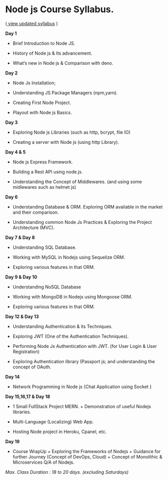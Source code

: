 # Node js Course Syllabus.      
([ view updated syllabus](https://docs.google.com/document/d/1X0YPW4yDofnV_ZMB8hspu_f9SrTGa44QGfc_lBRBSEA/edit?usp=sharing) )
  
  
**Day 1**

-   Brief Introduction to Node JS.
    
-   History of Node js & Its advancement.
    
-   What’s new in Node js & Comparison with deno.
    

  

**Day 2**

-   Node Js Installation;
    
-   Understanding JS Package Managers (npm,yarn).
    
-   Creating First Node Project.
    
-   Playout with Node js Basics.
    

  

**Day 3**

-   Exploring Node js Libraries (such as http, bcrypt, file IO)
    

-   Creating a server with Node js (using http Library).
    

  

**Day 4 & 5**

-   Node js Express Framework.
    
-   Building a Rest API using node.js.
    
-   Understanding the Concept of Middlewares. (and using some midlewares such as helmet js)
    

  

**Day 6**

-   Understanding Database & ORM. Exploring ORM available in the market and their comparison.
    
-   Understanding common Node Js Practices & Exploring the Project Architecture (MVC).
    

  

**Day 7 & Day 8**

-   Understanding SQL Database.
    

-   Working with MySQL in Nodejs using Sequelize ORM.
    
-   Exploring various features in that ORM.
    

  

**Day 9 & Day 10**

-   Understanding NoSQL Database
    

-   Working with MongoDB in Nodejs using Mongoose ORM.
    
-   Exploring various features in that ORM.
    

  

**Day 12 & Day 13**

-   Understanding Authentication & its Techniques.
    
-   Exploring JWT (One of the Authentication Techniques).
    
-   Performing Node Js Authentication with JWT. (for User Login & User Registration)
    
-   Exploring Authentication library (Passport js; and understanding the concept of OAuth.
    

**Day 14**

-   Network Programming in Node js {Chat Application using Socket }
    

  

**Day 15,16,17 & Day 18**

-   1 Small FullStack Project MERN. + Demonstration of useful Nodejs libraries.
    
-   Multi-Language (Localizing) Web App.
    
-   Hosting Node project in Heroku, Cpanel, etc.
    

  

**Day 19**

-   Course WrapUp + Exploring the Frameworks of Nodejs + Guidance for further Journey (Concept of DevOps, Cloud) + Concept of Monolithic & Microservices Q/A of Nodejs.
    

  

*Max. Class Duration : 18 to 20 days. (excluding Saturdays)*
